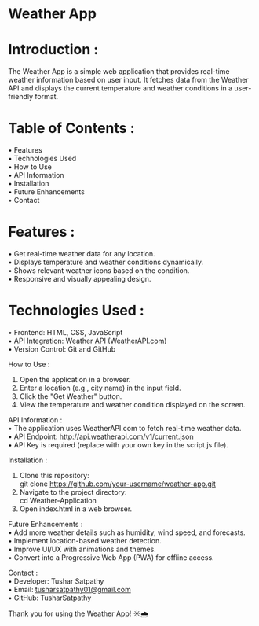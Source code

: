 # Weather App<br>

# Introduction : <br>
The Weather App is a simple web application that provides real-time weather information based on user input. It fetches data from the Weather API and displays the current temperature and weather conditions in a user-friendly format.<br>

# Table of Contents : <br>
• Features<br>
• Technologies Used<br>
• How to Use<br>
• API Information<br>
• Installation<br>
• Future Enhancements<br>
• Contact<br>

# Features : <br>
• Get real-time weather data for any location.<br>
• Displays temperature and weather conditions dynamically.<br>
• Shows relevant weather icons based on the condition.<br>
• Responsive and visually appealing design.<br>

# Technologies Used : <br>
• Frontend: HTML, CSS, JavaScript<br>
• API Integration: Weather API (WeatherAPI.com)<br>
• Version Control: Git and GitHub<br>

How to Use : <br>
1. Open the application in a browser.<br>
2. Enter a location (e.g., city name) in the input field.<br>
3. Click the "Get Weather" button.<br>
4. View the temperature and weather condition displayed on the screen.<br>

API Information : <br>
• The application uses WeatherAPI.com to fetch real-time weather data.<br>
• API Endpoint: http://api.weatherapi.com/v1/current.json<br>
• API Key is required (replace with your own key in the script.js file).<br>

Installation : <br>
1. Clone this repository:<br>
git clone https://github.com/your-username/weather-app.git<br>
3. Navigate to the project directory:<br>
cd Weather-Application<br>
5. Open index.html in a web browser.<br>

Future Enhancements : <br>
• Add more weather details such as humidity, wind speed, and forecasts.<br>
• Implement location-based weather detection.<br>
• Improve UI/UX with animations and themes.<br>
• Convert into a Progressive Web App (PWA) for offline access.<br>

Contact : <br>
• Developer: Tushar Satpathy<br>
• Email: tusharsatpathy01@gmail.com<br>
• GitHub: TusharSatpathy<br>

Thank you for using the Weather App! ☀️🌧️
